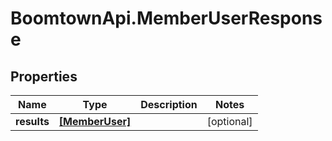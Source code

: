 # BoomtownApi.MemberUserResponse

## Properties
Name | Type | Description | Notes
------------ | ------------- | ------------- | -------------
**results** | [**[MemberUser]**](MemberUser.md) |  | [optional] 


